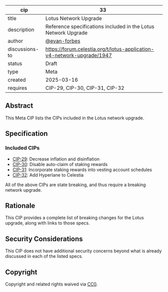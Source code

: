 | cip            | 33                                                                       |
|----------------|--------------------------------------------------------------------------|
| title          | Lotus Network Upgrade                                                    |
| description    | Reference specifications included in the Lotus Network Upgrade           |
| author         | [@evan-forbes](https://github.com/evan-forbes)                           |
| discussions-to | <https://forum.celestia.org/t/lotus-application-v4-network-upgrade/1947> |
| status         | Draft                                                                    |
| type           | Meta                                                                     |
| created        | 2025-03-16                                                               |
| requires       | CIP-29, CIP-30, CIP-31, CIP-32                                           |

## Abstract

This Meta CIP lists the CIPs included in the Lotus network upgrade.

## Specification

### Included CIPs

- [CIP-29](./cip-029.md): Decrease inflation and disinflation
- [CIP-30](./cip-030.md): Disable auto-claim of staking rewards
- [CIP-31](./cip-031.md): Incorporate staking rewards into vesting account schedules
- [CIP-32](./cip-032.md): Add Hyperlane to Celestia

All of the above CIPs are state breaking, and thus require a breaking network upgrade.

## Rationale

This CIP provides a complete list of breaking changes for the Lotus upgrade, along with links to those specs.

## Security Considerations

This CIP does not have additional security concerns beyond what is already discussed in each of the listed specs.

## Copyright

Copyright and related rights waived via [CC0](https://github.com/celestiaorg/CIPs/blob/main/LICENSE).
